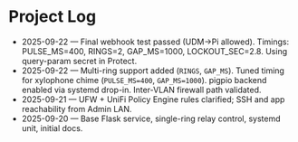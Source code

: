# Project Log

- 2025-09-22 — Final webhook test passed (UDM→Pi allowed). Timings: PULSE_MS=400, RINGS=2, GAP_MS=1000, LOCKOUT_SEC=2.8. Using query-param secret in Protect.
- 2025-09-22 — Multi-ring support added (`RINGS`, `GAP_MS`). Tuned timing for xylophone chime (`PULSE_MS=400`, `GAP_MS=1000`). pigpio backend enabled via systemd drop-in. Inter-VLAN firewall path validated.
- 2025-09-21 — UFW + UniFi Policy Engine rules clarified; SSH and app reachability from Admin LAN.
- 2025-09-20 — Base Flask service, single-ring relay control, systemd unit, initial docs.
